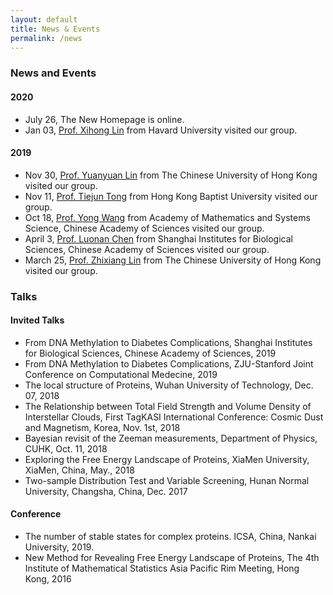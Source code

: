```yaml
---
layout: default
title: News & Events
permalink: /news
---
```


### News and Events

#### 2020
- July 26, The New Homepage is online.
- Jan 03, [Prof. Xihong Lin](https://content.sph.harvard.edu/xlin/) from Havard University visited our group. 

#### 2019
- Nov 30, [Prof. Yuanyuan Lin](http://www.sta.cuhk.edu.hk/YLin/default.aspx) from The Chinese University of Hong Kong visited our group.
- Nov 11, [Prof. Tiejun Tong](http://www.math.hkbu.edu.hk/~tongt/) from Hong Kong Baptist University visited our group.
- Oct 18, [Prof. Yong Wang](http://wanglab.amss.ac.cn/) from Academy of Mathematics and Systems Science, Chinese Academy of Sciences visited our group.
- April 3, [Prof. Luonan Chen](http://sysbio.sibcb.ac.cn/cb/chenlab/LuonanChen.htm) from Shanghai Institutes for Biological Sciences, Chinese Academy of Sciences visited our group.
- March 25, [Prof. Zhixiang Lin](https://www.sta.cuhk.edu.hk/People/Faculty.aspx?udt_506_param_detail=622) from The Chinese University of Hong Kong visited our group.

### Talks
#### Invited Talks
- From DNA Methylation to Diabetes Complications, Shanghai Institutes for Biological Sciences, Chinese Academy of Sciences, 2019
- From DNA Methylation to Diabetes Complications, ZJU-Stanford Joint Conference on Computational Medecine, 2019
- The local structure of Proteins, Wuhan University of Technology, Dec. 07, 2018
- The Relationship between Total Field Strength and Volume Density of Interstellar Clouds, First TagKASI International Conference: Cosmic Dust and Magnetism, Korea, Nov. 1st, 2018
- Bayesian revisit of the  Zeeman measurements,  Department of Physics,  CUHK, Oct. 11,  2018
- Exploring the Free Energy Landscape of Proteins, XiaMen University, XiaMen, China, May., 2018
- Two-sample Distribution Test and Variable Screening, Hunan Normal University, Changsha, China, Dec. 2017
#### Conference 
- The number of stable states for complex proteins. ICSA, China, Nankai University, 2019.
- New Method for Revealing Free Energy Landscape of Proteins, The 4th Institute of Mathematical Statistics Asia Pacific Rim Meeting, Hong Kong, 2016









